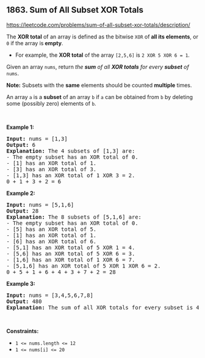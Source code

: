 ## 1863. Sum of All Subset XOR Totals

<https://leetcode.com/problems/sum-of-all-subset-xor-totals/description/>

<div class="elfjS" data-track-load="description_content"><p>The <strong>XOR total</strong> of an array is defined as the bitwise <code>XOR</code> of<strong> all its elements</strong>, or <code>0</code> if the array is<strong> empty</strong>.</p>

<ul>
 <li>For example, the <strong>XOR total</strong> of the array <code>[2,5,6]</code> is <code>2 XOR 5 XOR 6 = 1</code>.</li>
</ul>

<p>Given an array <code>nums</code>, return <em>the <strong>sum</strong> of all <strong>XOR totals</strong> for every <strong>subset</strong> of </em><code>nums</code>.&nbsp;</p>

<p><strong>Note:</strong> Subsets with the <strong>same</strong> elements should be counted <strong>multiple</strong> times.</p>

<p>An array <code>a</code> is a <strong>subset</strong> of an array <code>b</code> if <code>a</code> can be obtained from <code>b</code> by deleting some (possibly zero) elements of <code>b</code>.</p>

<p>&nbsp;</p>
<p><strong class="example">Example 1:</strong></p>

<pre><strong>Input:</strong> nums = [1,3]
<strong>Output:</strong> 6
<strong>Explanation: </strong>The 4 subsets of [1,3] are:
- The empty subset has an XOR total of 0.
- [1] has an XOR total of 1.
- [3] has an XOR total of 3.
- [1,3] has an XOR total of 1 XOR 3 = 2.
0 + 1 + 3 + 2 = 6
</pre>

<p><strong class="example">Example 2:</strong></p>

<pre><strong>Input:</strong> nums = [5,1,6]
<strong>Output:</strong> 28
<strong>Explanation: </strong>The 8 subsets of [5,1,6] are:
- The empty subset has an XOR total of 0.
- [5] has an XOR total of 5.
- [1] has an XOR total of 1.
- [6] has an XOR total of 6.
- [5,1] has an XOR total of 5 XOR 1 = 4.
- [5,6] has an XOR total of 5 XOR 6 = 3.
- [1,6] has an XOR total of 1 XOR 6 = 7.
- [5,1,6] has an XOR total of 5 XOR 1 XOR 6 = 2.
0 + 5 + 1 + 6 + 4 + 3 + 7 + 2 = 28
</pre>

<p><strong class="example">Example 3:</strong></p>

<pre><strong>Input:</strong> nums = [3,4,5,6,7,8]
<strong>Output:</strong> 480
<strong>Explanation:</strong> The sum of all XOR totals for every subset is 480.
</pre>

<p>&nbsp;</p>
<p><strong>Constraints:</strong></p>

<ul>
 <li><code>1 &lt;= nums.length &lt;= 12</code></li>
 <li><code>1 &lt;= nums[i] &lt;= 20</code></li>
</ul>
</div>
